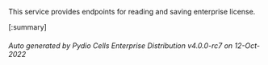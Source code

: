 






This service provides endpoints for reading and saving enterprise license.

[:summary]

###### Auto generated by Pydio Cells Enterprise Distribution v4.0.0-rc7 on 12-Oct-2022
